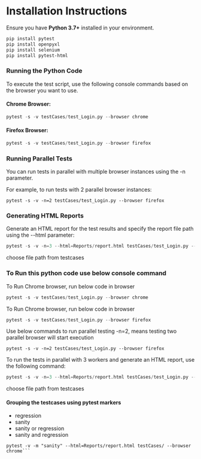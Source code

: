 # Installation Instructions

Ensure you have **Python 3.7+** installed in your environment.

```bash
pip install pytest
pip install openpyxl
pip install selenium
pip install pytest-html
```

### Running the Python Code
To execute the test script, use the following console commands based on the browser you want to use.
#### Chrome Browser:
```python
pytest -s -v testCases/test_Login.py --browser chrome
```
#### Firefox Browser:
```python
pytest -s -v testCases/test_Login.py --browser firefox
```

### Running Parallel Tests
You can run tests in parallel with multiple browser instances using the -n parameter.

For example, to run tests with 2 parallel browser instances:
```
pytest -s -v -n=2 testCases/test_Login.py --browser firefox
```

### Generating HTML Reports
Generate an HTML report for the test results and specify the report file path using the --html parameter:


```python
pytest -s -v -n=3 --html=Reports/report.html testCases/test_Login.py --browser chrome
```
choose file path from testcases



### To Run this python code use below console command

To Run Chrome browser, run below code in browser
```python
pytest -s -v testCases/test_Login.py --browser chrome
```
To Run Chrome browser, run below code in browser
```python
pytest -s -v testCases/test_Login.py --browser firefox
```

Use below commands to run parallel testing -n=2, means testing two parallel browser will start execution
```
pytest -s -v -n=2 testCases/test_Login.py --browser firefox
```
To run the tests in parallel with 3 workers and generate an HTML report, use the following command:
```python
pytest -s -v -n=3 --html=Reports/report.html testCases/test_Login.py --browser chrome
```
choose file path from testcases

#### Grouping the testcases using pytest markers
- regression<br>
- sanity<br>
- sanity or regression<br>
- sanity and regression<br>

```
pytest -v -m "sanity" --html=Reports/report.html testCases/ --browser chrome```